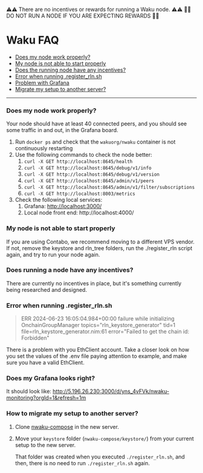 ⚠️⚠️ There are no incentives or rewards for running a Waku node. ⚠️⚠️
🛑🛑 DO NOT RUN A NODE IF YOU ARE EXPECTING REWARDS 🛑🛑 

# Waku FAQ

- [Does my node work properly?](#does-my-node-work-properly)
- [My node is not able to start properly](#My-node-is-not-able-to-start-properly)
- [Does the running node have any incentives?](#does-running-a-node-have-any-incentives)
- [Error when running .register_rln.sh](#error-when-running-register_rlnsh)
- [Problem with Grafana](#does-my-grafana-looks-right)
- [Migrate my setup to another server?](#how-to-migrate-my-setup-to-another-server)

----

### Does my node work properly?
Your node should have at least 40 connected peers, and you should see some traffic in and out, in the Grafana board.

1. Run `docker ps` and check that the `wakuorg/nwaku` container is not continuously restarting
2. Use the following commands to check the node better:
    1. `curl -X GET http://localhost:8645/health`
    2. `curl -X GET http://localhost:8645/debug/v1/info`
    3. `curl -X GET http://localhost:8645/debug/v1/version`
    4. `curl -X GET http://localhost:8645/admin/v1/peers`
    5. `curl -X GET http://localhost:8645/admin/v1/filter/subscriptions`
    6. `curl -X GET http://localhost:8003/metrics`
3. Check the following local services:
    1. Grafana: [http://localhost:3000/](http://localhost:4000/)
    2. Local node front end: http://localhost:4000/


### My node is not able to start properly
If you are using Contabo, we recommend moving to a different VPS vendor.
If not, remove the keystore and rln_tree folders, run the ./register_rln script again, and try to run your node again.

### Does running a node have any incentives?
There are currently no incentives in place, but it's something currently being researched and designed.

### Error when running .register_rln.sh

> ERR 2024-06-23 16:05:04.984+00:00 failure while initializing OnchainGroupManager topics="rln_keystore_generator" tid=1 file=rln_keystore_generator.nim:61 error="Failed to get the chain id: Forbidden"

There is a problem with you EthClient account.
Take a closer look on how you set the values of the .env file paying attention to example, and make sure you have a valid EthClient.

### Does my Grafana looks right?

It should look like:
http://5.196.26.230:3000/d/yns_4vFVk/nwaku-monitoring?orgId=1&refresh=1m


### How to migrate my setup to another server?

1. Clone [nwaku-compose](https://github.com/waku-org/nwaku-compose) in the new server.

2. Move your `keystore` folder (`nwaku-compose/keystore/`) from your current setup to the new server.

   That folder was created when you executed `./register_rln.sh`,
and then, there is no need to run `./register_rln.sh` again.


